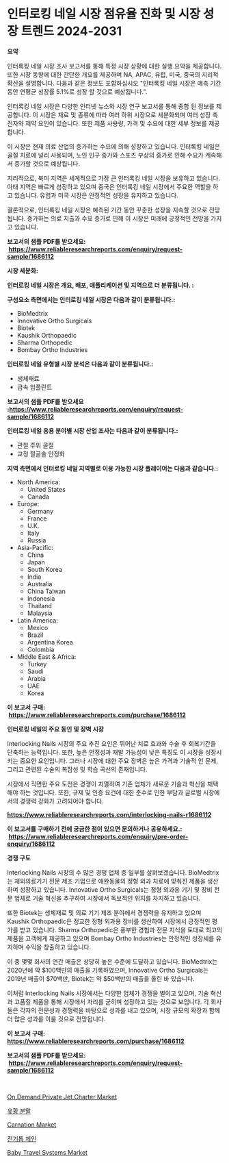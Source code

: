 <p><h1>인터로킹 네일 시장 점유율 진화 및 시장 성장 트렌드 2024-2031</h1></p><p><strong>요약</strong></p>
<p><p>인터록킹 네일 시장 조사 보고서를 통해 특정 시장 상황에 대한 실행 요약을 제공합니다. 또한 시장 동향에 대한 간단한 개요를 제공하며 NA, APAC, 유럽, 미국, 중국의 지리적 확산을 설명합니다. 다음과 같은 정보도 포함하십시오 "인터록킹 네일 시장은 예측 기간 동안 연평균 성장률 5.1%로 성장 할 것으로 예상됩니다.".</p><p>인터록킹 네일 시장은 다양한 인터넷 뉴스와 시장 연구 보고서를 통해 종합 된 정보를 제공합니다. 이 시장은 재료 및 종류에 따라 여러 하위 시장으로 세분화되며 여러 성장 촉진자와 제약 요인이 있습니다. 또한 제품 사용량, 가격 및 수요에 대한 세부 정보를 제공합니다.</p><p>이 시장은 현재 의료 산업의 증가하는 수요에 의해 성장하고 있습니다. 인터록킹 네일은 골절 치료에 널리 사용되며, 노인 인구 증가와 스포츠 부상의 증가로 인해 수요가 계속해서 증가할 것으로 예상됩니다.</p><p>지리적으로, 북미 지역은 세계적으로 가장 큰 인터록킹 네일 시장을 보유하고 있습니다. 아태 지역은 빠르게 성장하고 있으며 중국은 인터록킹 네일 시장에서 주요한 역할을 하고 있습니다. 유럽과 미국 시장은 안정적인 성장을 유지하고 있습니다.</p><p>결론적으로, 인터록킹 네일 시장은 예측된 기간 동안 꾸준한 성장을 지속할 것으로 전망됩니다. 증가하는 의료 지출과 수요 증가로 인해 이 시장은 미래에 긍정적인 전망을 가지고 있습니다.</p></p>
<p><strong>보고서의 샘플 PDF를 받으세요: &nbsp;<a href="https://www.reliableresearchreports.com/enquiry/request-sample/1686112">https://www.reliableresearchreports.com/enquiry/request-sample/1686112</a></strong></p>
<p><strong>시장 세분화:</strong></p>
<p><strong> 인터로킹 네일 시장은 개요, 배포, 애플리케이션 및 지역으로 더 분류됩니다. :</strong></p>
<p><strong>구성요소 측면에서는 인터로킹 네일 시장은 다음과 같이 분류됩니다.:</strong></p>
<p><ul><li>BioMedtrix</li><li>Innovative Ortho Surgicals</li><li>Biotek</li><li>Kaushik Orthopaedic</li><li>Sharma Orthopedic</li><li>Bombay Ortho Industries</li></ul></p>
<p><strong> 인터로킹 네일 유형별 시장 분석은 다음과 같이 분류됩니다.:</strong></p>
<p><ul><li>생체재료</li><li>금속 임플란트</li></ul></p>
<p><strong>보고서의 샘플 PDF를 받으세요 :<a href="https://www.reliableresearchreports.com/enquiry/request-sample/1686112">https://www.reliableresearchreports.com/enquiry/request-sample/1686112</a></strong></p>
<p><strong> 인터로킹 네일 응용 분야별 시장 산업 조사는 다음과 같이 분류됩니다.:</strong></p>
<p><ul><li>관절 주위 골절</li><li>교정 절골술 안정화</li></ul></p>
<p><strong>지역 측면에서 인터로킹 네일 지역별로 이용 가능한 시장 플레이어는 다음과 같습니다.:</strong></p>
<p><ul>
    <li>
        North America:
        <ul>
            <li>United States</li>
            <li>Canada</li>
        </ul>
    </li>
    <li>
        Europe:
        <ul>
            <li>Germany</li>
            <li>France</li>
            <li>U.K.</li>
            <li>Italy</li>
            <li>Russia</li>
        </ul>
    </li>
    <li>
        Asia-Pacific:
        <ul>
            <li>China</li>
            <li>Japan</li>
            <li>South Korea</li>
            <li>India</li>
            <li>Australia</li>
            <li>China Taiwan</li>
            <li>Indonesia</li>
            <li>Thailand</li>
            <li>Malaysia</li>
        </ul>
    </li>
    <li>
        Latin America:
        <ul>
            <li>Mexico</li>
            <li>Brazil</li>
            <li>Argentina Korea</li>
            <li>Colombia</li>
        </ul>
    </li>
    <li>
        Middle East & Africa:
        <ul>
            <li>Turkey</li>
            <li>Saudi</li>
            <li>Arabia</li>
            <li>UAE</li>
            <li>Korea</li>
        </ul>
    </li>
    </ul></p>
<p><strong>이 보고서 구매: &nbsp;<a href="https://www.reliableresearchreports.com/purchase/1686112">https://www.reliableresearchreports.com/purchase/1686112</a></strong></p>
<p><strong>인터로킹 네일의 주요 동인 및 장벽 시장</strong></p>
<p><p>Interlocking Nails 시장의 주요 추진 요인은 뛰어난 치료 효과와 수술 후 회복기간을 단축하는 능력입니다. 또한, 높은 안정성과 재발 가능성이 낮은 특징도 이 시장을 성장시키는 중요한 요인입니다. 그러나 시장에 대한 주요 장벽은 높은 가격과 기술적 인 문제, 그리고 관련된 수술의 복잡성 및 학습 곡선의 존재입니다.</p><p>시장에서 직면한 주요 도전은 경쟁이 치열하여 기존 업체가 새로운 기술과 혁신을 채택해야 하는 것입니다. 또한, 규제 및 인증 요건에 대한 준수로 인한 부담과 글로벌 시장에서의 경쟁력 강화가 고려되어야 합니다.</p></p>
<p><strong><a href="https://www.reliableresearchreports.com/interlocking-nails-r1686112">https://www.reliableresearchreports.com/interlocking-nails-r1686112</a></strong></p>
<p><strong>이 보고서를 구매하기 전에 궁금한 점이 있으면 문의하거나 공유하세요.: &nbsp;<a href="https://www.reliableresearchreports.com/enquiry/pre-order-enquiry/1686112">https://www.reliableresearchreports.com/enquiry/pre-order-enquiry/1686112</a></strong></p>
<p><strong>경쟁 구도</strong></p>
<p><p>Interlocking Nails 시장의 수 많은 경쟁 업체 중 일부를 살펴보겠습니다. BioMedtrix는 체외의료기기 전문 제조 기업으로 애완동물의 정형 외과 치료에 맞춰진 제품을 생산하며 성장하고 있습니다. Innovative Ortho Surgicals는 정형 외과용 기기 및 장비 전문 업체로 기술 혁신을 추구하여 시장에서 독보적인 위치를 차지하고 있습니다. </p><p>또한 Biotek는 생체재료 및 의료 기기 제조 분야에서 경쟁력을 유지하고 있으며 Kaushik Orthopaedic은 정교한 정형 외과용 장비를 생산하여 시장에서 긍정적인 평가를 받고 있습니다. Sharma Orthopedic은 풍부한 경험과 전문 지식을 토대로 최고의 제품을 고객에게 제공하고 있으며 Bombay Ortho Industries는 안정적인 성장세를 유지하며 수익을 창출하고 있습니다.</p><p>이 중 몇몇 회사의 연간 매출은 상당히 높은 수준에 도달하고 있습니다. BioMedtrix는 2020년에 약 $100백만의 매출을 기록하였으며, Innovative Ortho Surgicals는 2019년 매출이 $70백만, Biotek는 약 $50백만의 매출을 올린 바 있습니다. </p><p>이처럼 Interlocking Nails 시장에서는 다양한 업체가 경쟁을 벌이고 있으며, 기술 혁신과 고품질 제품을 통해 시장에서 자리를 굳히며 성장하고 있는 것으로 보입니다. 각 회사들은 각자의 전문성과 경쟁력을 바탕으로 성과를 내고 있으며, 시장 규모의 확장과 함께 더 많은 성과를 이룰 것으로 전망됩니다.</p></p>
<p><strong>이 보고서 구매: &nbsp; <a href="https://www.reliableresearchreports.com/purchase/1686112">https://www.reliableresearchreports.com/purchase/1686112</a></strong></p>
<p><strong>보고서의 샘플 PDF를 받으세요: &nbsp;<a href="https://www.reliableresearchreports.com/enquiry/request-sample/1686112">https://www.reliableresearchreports.com/enquiry/request-sample/1686112</a></strong><strong></strong></p>
<p>&nbsp;</p>
<p><p><a href="https://github.com/nathandecarvalho/Market-Research-Report-List-3/blob/main/on-demand-private-jet-charter-market.md">On Demand Private Jet Charter Market</a></p><p><a href="https://medium.com/@cierrahayes645/%ED%99%A9%ED%99%A9%EB%B6%84-%EC%8B%9C%EC%9E%A5-%EC%A0%90%EC%9C%A0%EC%9C%A8-%EB%B3%80%ED%99%94-%EB%B0%8F-%EC%8B%9C%EC%9E%A5-%EC%84%B1%EC%9E%A5-%ED%8A%B8%EB%A0%8C%EB%93%9C-2024-2031-36e30dedf528">유황 분말</a></p><p><a href="https://issuu.com/reportprime-2/docs/carnation-market-size-2030.pptx">Carnation Market</a></p><p><a href="https://github.com/JackieFauhey9089475/Market-Research-Report-List-1/blob/main/603353760873.md">전기톱 체인</a></p><p><a href="https://www.linkedin.com/pulse/baby-travel-systems-market-size-growing-forecasted-period-from-mfq6f">Baby Travel Systems Market</a></p></p>